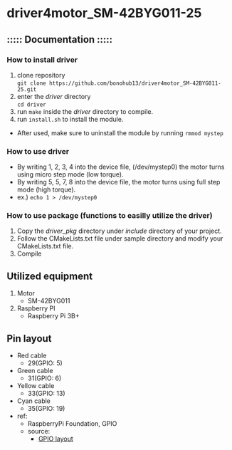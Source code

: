 # driver4motor_SM-42BYG011-25

## ::::: Documentation :::::
### How to install driver
1. clone repository<br/>
```git clone https://github.com/bonohub13/driver4motor_SM-42BYG011-25.git```
2. enter the _driver_ directory<br/>
```cd driver```
3. run ```make``` inside the _driver_ directory to compile.
4. run ```install.sh``` to install the module.
- After used, make sure to uninstall the module by running ```rmmod mystep```

### How to use driver
- By writing 1, 2, 3, 4 into the device file, (/dev/mystep0) the motor turns using micro step mode (low torque).
- By writing 5, 5, 7, 8 into the device file, the motor turns using full step mode (high torque).
- ex.) ```echo 1 > /dev/mystep0```
### How to use package (functions to easilly utilize the driver)
1. Copy the _driver\_pkg_ directory under _include_ directory of your project.
2. Follow the CMakeLists.txt file under sample directory and modify your CMakeLists.txt file.
3. Compile

## Utilized equipment
1. Motor
    - SM-42BYG011
2. Raspberry PI
    - Raspberry Pi 3B+

## Pin layout
- Red cable
    - 29(GPIO: 5)
- Green cable
    - 31(GPIO: 6)
- Yellow cable
    - 33(GPIO: 13)
- Cyan cable
    - 35(GPIO: 19)
- ref:
    - RaspberryPi Foundation, GPIO
    - source:
        - [GPIO layout](https://www.raspberrypi.org/documentation/usage/gpio/README.md)
